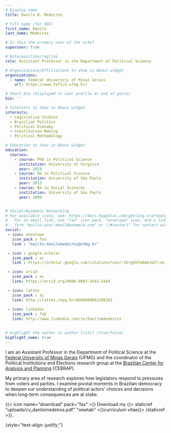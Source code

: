 ```yaml
---
# Display name
title: Danilo B. Medeiros

# Full name (for SEO)
first_name: Danilo
last_name: Medeiros

# Is this the primary user of the site?
superuser: true

# Role/position/tagline
role: Assistant Professor in the Department of Political Science

# Organizations/Affiliations to show in About widget
organizations:
  - name: Federal University of Minas Gerais
    url: https://www.fafich.ufmg.br/

# Short bio (displayed in user profile at end of posts)
bio: ''

# Interests to show in About widget
interests:
  - Legislative Studies
  - Brazilian Politics
  - Political Economy
  - Constitution-Making
  - Political Methodology

# Education to show in About widget
education:
  courses:
    - course: PhD in Political Science
      institution: University of Virginia
      year: 2019
    - course: MA in Political Science
      institution: University of São Paulo
      year: 2013
    - course: BA in Social Sciences
      institution: University of São Paulo
      year: 2009


# Social/Academic Networking
# For available icons, see: https://docs.hugoblox.com/getting-started/page-builder/#icons
#   For an email link, use "fas" icon pack, "envelope" icon, and a link in the
#   form "mailto:your-email@example.com" or "/#contact" for contact widget.
social:
 - icon: envelope
   icon_pack : fas
   link : "mailto:danilomedeiros@ufmg.br"

 - icon : google-scholar
   icon_pack : ai
   link : https://scholar.google.com/citations?user:SErgSUYAAAAJ&hl:en

 - icon: orcid
   icon_pack : ai
   link: https://orcid.org/0000-0003-1642-5444

 - icon: lattes
   icon_pack : ai
   link: http://lattes.cnpq.br/6600809862208281
     
 - icon: linkedin
   icon_pack : fab
   link: http://www.linkedin.com/in/danilobmedeiros
   

# Highlight the author in author lists? (true/false)
highlight_name: true
---
```

I am an Assistant Professor in the Department of Political Science at the [Federal University of Minas Gerais](https://www.fafich.ufmg.br/) (UFMG) and the coordinator of the Political Institutions and Elections research group at the [Brazilian Center for Analysis and Planning](https://cebrap.org.br/) (CEBRAP).

My primary area of research explores how legislators respond to pressures from voters and parties. I examine pivotal moments in Brazilian democracy to deepen our understanding of political actors' choices and decisions when long-term consequences are at stake.

{{< icon name="download" pack="fas" >}} Download my {{< staticref "uploads/cv_danilomedeiros.pdf" "newtab" >}}curriculum vitae{{< /staticref >}}.

{style="text-align: justify;"}
